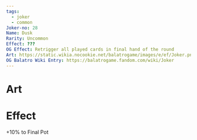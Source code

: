```yaml
---
tags:
  - joker
  - common
Joker-no: 28
Name: Dusk
Rarity: Uncommon
Effect: ???
OG Effect: Retrigger all played cards in final hand of the round
Art: https://static.wikia.nocookie.net/balatrogame/images/e/ef/Joker.png/revision/latest?cb=20230925003651
OG Balatro Wiki Entry: https://balatrogame.fandom.com/wiki/Joker
---
```

# Art
# Effect
+10% to Final Pot